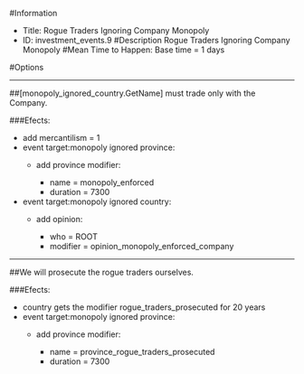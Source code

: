 #Information
 - Title: Rogue Traders Ignoring Company Monopoly
 - ID: investment_events.9
#Description
Rogue Traders Ignoring Company Monopoly
#Mean Time to Happen:
Base time = 1 days

#Options

___
##[monopoly_ignored_country.GetName] must trade only with the Company.

###Efects:<ul><li>add mercantilism = 1</li><li>event target:monopoly ignored province:</li><ul><li>add province modifier:</li><ul><li>name = monopoly_enforced</li><li>duration = 7300</li></ul></ul><li>event target:monopoly ignored country:</li><ul><li>add opinion:</li><ul><li>who = ROOT</li><li>modifier = opinion_monopoly_enforced_company</li></ul></ul></ul>

___
##We will prosecute the rogue traders ourselves.

###Efects:<ul><li>country gets the modifier rogue_traders_prosecuted for 20 years</li><li>event target:monopoly ignored province:</li><ul><li>add province modifier:</li><ul><li>name = province_rogue_traders_prosecuted</li><li>duration = 7300</li></ul></ul></ul>
